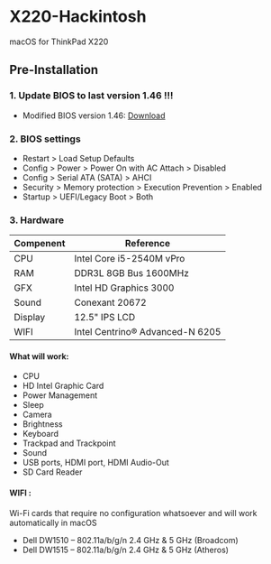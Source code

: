# X220-Hackintosh
macOS for ThinkPad X220

## Pre-Installation

### 1. Update BIOS to last version 1.46 !!!
- Modified BIOS version 1.46: [Download](http://www.mcdonnelltech.com/X220_v1.46_Modified_BIOS.zip)

### 2. BIOS settings

- Restart > Load Setup Defaults
- Config > Power > Power On with AC Attach > Disabled
- Config > Serial ATA (SATA) > AHCI
- Security > Memory protection > Execution Prevention > Enabled
- Startup > UEFI/Legacy Boot > Both

### 3. Hardware

|Compenent|Reference|
|---|---|
|CPU|Intel Core i5-2540M vPro|
|RAM|DDR3L 8GB Bus 1600MHz|
|GFX|Intel HD Graphics 3000|
|Sound|Conexant 20672|
|Display|12.5" IPS LCD|
|WIFI|Intel Centrino® Advanced-N 6205|

#### What will work:
- CPU
- HD Intel Graphic Card
- Power Management
- Sleep
- Camera
- Brightness
- Keyboard
- Trackpad and Trackpoint
- Sound
- USB ports, HDMI port, HDMI Audio-Out
- SD Card Reader

#### WIFI :
Wi-Fi cards that require no configuration whatsoever and will work automatically in macOS
- Dell DW1510 – 802.11a/b/g/n 2.4 GHz & 5 GHz (Broadcom)
- Dell DW1515 – 802.11a/b/g/n 2.4 GHz & 5 GHz (Atheros)
